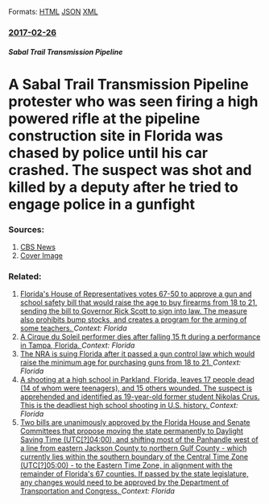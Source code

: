 
Formats: [HTML](/news/2017/02/26/a-sabal-trail-transmission-pipeline-protester-who-was-seen-firing-a-high-powered-rifle-at-the-pipeline-construction-site-in-florida-was-chas.html)  [JSON](/news/2017/02/26/a-sabal-trail-transmission-pipeline-protester-who-was-seen-firing-a-high-powered-rifle-at-the-pipeline-construction-site-in-florida-was-chas.json)  [XML](/news/2017/02/26/a-sabal-trail-transmission-pipeline-protester-who-was-seen-firing-a-high-powered-rifle-at-the-pipeline-construction-site-in-florida-was-chas.xml)  

### [2017-02-26](/news/2017/02/26/index.md)

##### Sabal Trail Transmission Pipeline
# A Sabal Trail Transmission Pipeline protester who was seen firing a high powered rifle at the pipeline construction site in Florida was chased by police until his car crashed. The suspect was shot and killed by a deputy after he tried to engage police in a gunfight 




### Sources:

1. [CBS News](http://www.cbsnews.com/news/police-shoot-man-citrus-county-florida-seen-shooting-natural-gas-pipeline/)
1. [Cover Image](http://cbsnews1.cbsistatic.com/hub/i/2017/02/26/74456ef1-b87b-4c2d-8717-9187cbabca55/citrus-county-sheriff-fla-jpg.jpg)

### Related:

1. [Florida's House of Representatives votes 67-50 to approve a gun and school safety bill that would raise the age to buy firearms from 18 to 21, sending the bill to Governor Rick Scott to sign into law. The measure also prohibits bump stocks, and creates a program for the arming of some teachers. ](/news/2018/03/7/florida-s-house-of-representatives-votes-67a50-to-approve-a-gun-and-school-safety-bill-that-would-raise-the-age-to-buy-firearms-from-18-to.md) _Context: Florida_
2. [A Cirque du Soleil performer dies after falling 15 ft during a performance in Tampa, Florida. ](/news/2018/03/18/a-cirque-du-soleil-performer-dies-after-falling-15-ft-during-a-performance-in-tampa-florida.md) _Context: Florida_
3. [The NRA is suing Florida after it passed a gun control law which would raise the minimum age for purchasing guns from 18 to 21. ](/news/2018/03/10/the-nra-is-suing-florida-after-it-passed-a-gun-control-law-which-would-raise-the-minimum-age-for-purchasing-guns-from-18-to-21.md) _Context: Florida_
4. [A shooting at a high school in Parkland, Florida, leaves 17 people dead (14 of whom were teenagers), and 15 others wounded. The suspect is apprehended and identified as 19-year-old former student Nikolas Crus. This is the deadliest high school shooting in U.S. history. ](/news/2018/02/14/a-shooting-at-a-high-school-in-parkland-florida-leaves-17-people-dead-14-of-whom-were-teenagers-and-15-others-wounded-the-suspect-is-a.md) _Context: Florida_
5. [Two bills are unanimously approved by the Florida House and Senate Committees that propose moving the state permanently to Daylight Saving Time (UTC[?]04:00), and shifting most of the Panhandle west of a line from eastern Jackson County to northern Gulf County - which currently lies within the southern boundary of the Central Time Zone (UTC[?]05:00) - to the Eastern Time Zone, in alignment with the remainder of Florida's 67 counties. If passed by the state legislature, any changes would need to be approved by the Department of Transportation and Congress. ](/news/2018/01/25/two-bills-are-unanimously-approved-by-the-florida-house-and-senate-committees-that-propose-moving-the-state-permanently-to-daylight-saving-t.md) _Context: Florida_
